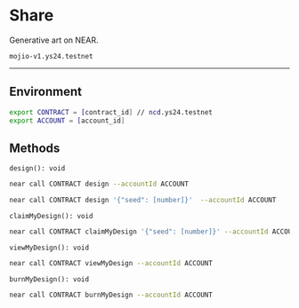 # Share

Generative art on NEAR.

```
mojio-v1.ys24.testnet
```

----
## Environment
```sh
export CONTRACT = [contract_id] // ncd.ys24.testnet
export ACCOUNT = [account_id]
```

## Methods

`design(): void`

```sh
near call CONTRACT design --accountId ACCOUNT
```

```sh
near call CONTRACT design '{"seed": [number]}'  --accountId ACCOUNT
```

`claimMyDesign(): void`

```sh
near call CONTRACT claimMyDesign '{"seed": [number]}' --accountId ACCOUNT
```

`viewMyDesign(): void`

```sh
near call CONTRACT viewMyDesign --accountId ACCOUNT
```

`burnMyDesign(): void`

```sh
near call CONTRACT burnMyDesign --accountId ACCOUNT 
```
